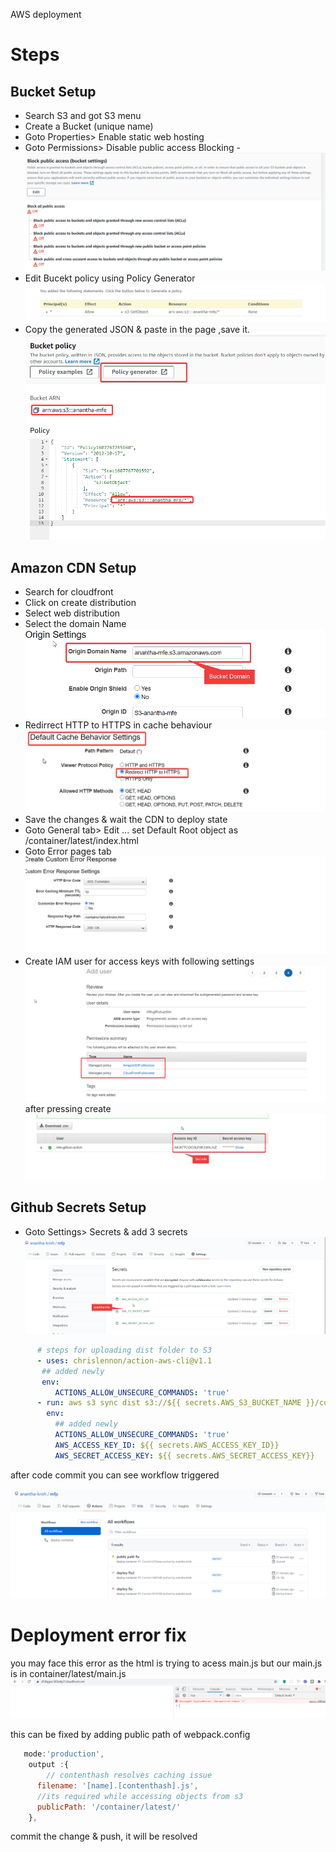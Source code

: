AWS deployment

# Steps
## Bucket Setup
- Search S3 and got S3 menu
- Create a Bucket (unique name)
- Goto Properties> Enable static web hosting
- Goto Permissions> Disable public access Blocking
-![1a90066a089eca20ad37bde461078082.png](../_resources/019c084b12d04821acad3b6f9c0a4c9c.png)
- Edit Bucekt policy using Policy Generator
![d0327ceb6e8bf1657a8c3a1eaa3ad258.png](../_resources/7bbbde6c11ce40d19dde2aa97253b514.png)
- Copy the generated JSON & paste in the page ,save it.
![087d98a5ba54c4b3d275edf222dc2aed.png](../_resources/156bb7a40f644fdcafa2df17c4a89b22.png)

## Amazon CDN Setup
- Search for cloudfront
- Click on create distribution
- Select web distribution
- Select the domain Name
![964421016055254a69e0fd2f0c1fb36c.png](../_resources/24cca655a7a44f2f9eac25876a92c1dd.png)
- Redirrect HTTP to HTTPS in cache behaviour
![cd8041bcd6ff9d1bed765efcb59a43f0.png](../_resources/4bcb34fec47f4af7a284d329af4b73ce.png)
- Save the changes & wait the CDN to deploy state
- Goto General tab> Edit  ... set Default Root object as /container/latest/index.html
- Goto Error pages tab
![0a90983760d062b5b4459afc6aa5d0ab.png](../_resources/e1d19f290f7d42cdb2cb1e58b2082dd9.png)
- Create IAM user for access keys with following settings
![2542da7b39e1e058111a7589d26b928e.png](../_resources/fcf91062701d4a208d8b55eb9630383b.png)
after pressing create
![ab05f37f803de0c97374b1dbb41e2593.png](../_resources/e0b00d8150254e7188cc954bb0f6ff1a.png)

## Github Secrets Setup
- Goto Settings> Secrets & add 3 secrets
![b0181c7e82acc4b1fe440aa86a273fd5.png](../_resources/6ea93088025f41549b02351a64f40bd4.png)
```yaml
      # steps for uploading dist folder to S3
      - uses: chrislennon/action-aws-cli@v1.1
       ## added newly
	   env:
          ACTIONS_ALLOW_UNSECURE_COMMANDS: 'true'
      - run: aws s3 sync dist s3://${{ secrets.AWS_S3_BUCKET_NAME }}/container/latest
        env:
		  ## added newly
          ACTIONS_ALLOW_UNSECURE_COMMANDS: 'true'
          AWS_ACCESS_KEY_ID: ${{ secrets.AWS_ACCESS_KEY_ID}}
          AWS_SECRET_ACCESS_KEY: ${{ secrets.AWS_SECRET_ACCESS_KEY}}
```
after code commit you can see workflow triggered

![0d1177456b40a35c670a7961eb9083c7.png](../_resources/485628849017437492a1083f89ea9970.png)

# Deployment error fix

you may face this error 
as the html is trying  to acess main.js
but our main.js is in container/latest/main.js
![3f769efbd1a8276676b394887f651bfb.png](../_resources/0ae5cde663cf49e78bcf01266fbf7644.png)

this can be fixed by adding public path of webpack.config
```js
   mode:'production',
    output :{
        // contenthash resolves caching issue
      filename: '[name].[contenthash].js',
      //its required while accessing objects from s3
      publicPath: '/container/latest/'
    },

```
commit the change & push, it will be resolved